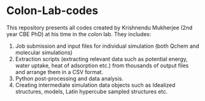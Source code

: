# Colon-Lab-codes
This repository presents all codes created by Krishnendu Mukherjee (2nd year CBE PhD) at his time in the colon lab. They includes:
1. Job submission and input files for individual simulation (both Qchem and molecular simulations)
2. Extraction scripts (extracting relevant data such as potential energy, water uptake, heat of adsorption etc.) from thousands of output files and arrange them in a CSV format.
3. Python post-processing and data analysis.
4. Creating intermediate simulation data objects such as Idealized structures, models, Latin hypercube sampled structures etc.

